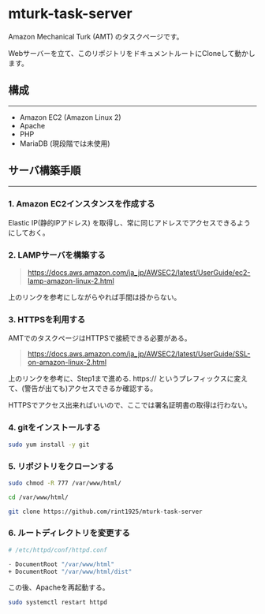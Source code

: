 # mturk-task-server

Amazon Mechanical Turk (AMT) のタスクページです。

Webサーバーを立て、このリポジトリをドキュメントルートにCloneして動かします。

## 構成
---
- Amazon EC2 (Amazon Linux 2)
- Apache
- PHP
- MariaDB (現段階では未使用)


## サーバ構築手順
---

### 1. Amazon EC2インスタンスを作成する

Elastic IP(静的IPアドレス) を取得し、常に同じアドレスでアクセスできるようにしておく。


### 2. LAMPサーバを構築する

> <https://docs.aws.amazon.com/ja_jp/AWSEC2/latest/UserGuide/ec2-lamp-amazon-linux-2.html>

上のリンクを参考にしながらやれば手間は掛からない。


### 3. HTTPSを利用する

AMTでのタスクページはHTTPSで接続できる必要がある。

> <https://docs.aws.amazon.com/ja_jp/AWSEC2/latest/UserGuide/SSL-on-amazon-linux-2.html>

上のリンクを参考に、Step1まで進める. https:// というプレフィックスに変えて、(警告が出ても)アクセスできるか確認する。

HTTPSでアクセス出来ればいいので、ここでは署名証明書の取得は行わない。

### 4. gitをインストールする

```sh
sudo yum install -y git
```

### 5. リポジトリをクローンする

```sh
sudo chmod -R 777 /var/www/html/

cd /var/www/html/

git clone https://github.com/rint1925/mturk-task-server
```

### 6. ルートディレクトリを変更する

```sh
# /etc/httpd/conf/httpd.conf

- DocumentRoot "/var/www/html"
+ DocumentRoot "/var/www/html/dist"
```

この後、Apacheを再起動する。

```sh
sudo systemctl restart httpd
```